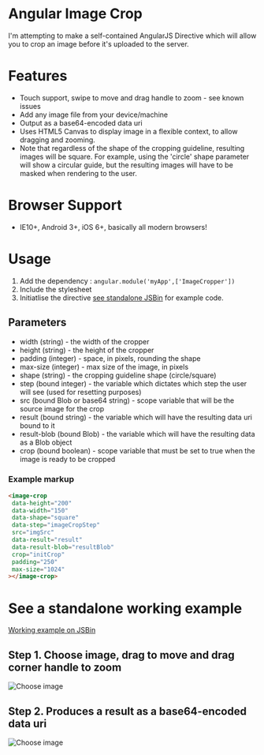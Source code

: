 Angular Image Crop
==================

I'm attempting to make a self-contained AngularJS Directive which will allow you to crop an image before it's uploaded to the server.

# Features

* Touch support, swipe to move and drag handle to zoom  - see known issues
* Add any image file from your device/machine
* Output as a base64-encoded data uri
* Uses HTML5 Canvas to display image in a flexible context, to allow dragging and zooming.
* Note that regardless of the shape of the cropping guideline, resulting images will be square. For example, using the 'circle' shape parameter will show a circular guide, but the resulting images will have to be masked when rendering to the user.

# Browser Support
* IE10+, Android 3+, iOS 6+, basically all modern browsers!

# Usage

1. Add the dependency : `angular.module('myApp',['ImageCropper'])`
2. Include the stylesheet
3. Initiatlise the directive [see standalone JSBin](http://jsbin.com/fovovu/1/edit?javascript,output) for example code.

## Parameters

* width (string) - the width of the cropper
* height (string) - the height of the cropper
* padding (integer) - space, in pixels, rounding the shape
* max-size (integer) - max size of the image, in pixels
* shape (string) - the cropping guideline shape (circle/square)
* step (bound integer) - the variable which dictates which step the user will see (used for resetting purposes)
* src (bound Blob or base64 string) - scope variable that will be the source image for the crop
* result (bound string) - the variable which will have the resulting data uri bound to it
* result-blob (bound Blob) - the variable which will have the resulting data as a Blob object
* crop (bound boolean) - scope variable that must be set to true when the image is ready to be cropped

### Example markup
```html
<image-crop			 
 data-height="200"
 data-width="150"
 data-shape="square"
 data-step="imageCropStep"
 src="imgSrc"
 data-result="result"
 data-result-blob="resultBlob"
 crop="initCrop"
 padding="250"
 max-size="1024"
></image-crop>	
```

# See a standalone working example
[Working example on JSBin](http://jsbin.com/fovovu/1/edit?javascript,output)

## Step 1. Choose image, drag to move and drag corner handle to zoom

![Choose image](https://s3-eu-west-1.amazonaws.com/andyshora/crop-step-1.png)

## Step 2. Produces a result as a base64-encoded data uri

![Choose image](https://s3-eu-west-1.amazonaws.com/andyshora/crop-step-2.png)
